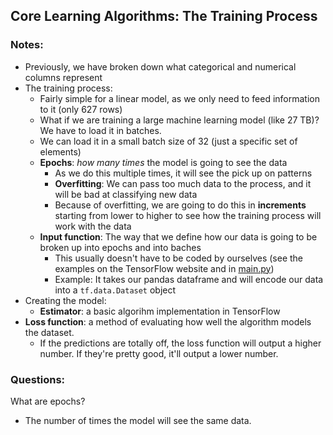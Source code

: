 ## Core Learning Algorithms: The Training Process

### Notes:

- Previously, we have broken down what categorical and numerical columns represent
- The training process:
  - Fairly simple for a linear model, as we only need to feed information to it (only 627 rows)
  - What if we are training a large machine learning model (like 27 TB)? We have to load it in batches.
  - We can load it in a small batch size of 32 (just a specific set of elements)
  - <b>Epochs</b>: <em>how many times</em> the model is going to see the data
    - As we do this multiple times, it will see the pick up on patterns
    - <b>Overfitting</b>: We can pass too much data to the process, and it will be bad at classifying new data
    - Because of overfitting, we are going to do this in <b>increments</b> starting from lower to higher to see how the training process will work with the data
  - <b>Input function</b>: The way that we define how our data is going to be broken up into epochs and into baches
    - This usually doesn't have to be coded by ourselves (see the examples on the TensorFlow website and in [main.py](main.py))
    - Example: It takes our pandas dataframe and will encode our data into a `tf.data.Dataset` object
- Creating the model:
  - <b>Estimator</b>: a basic algorihm implementation in TensorFlow
- <b>Loss function</b>: a method of evaluating how well the algorithm models the dataset.
  - If the predictions are totally off, the loss function will output a higher number. If they're pretty good, it'll output a lower number.

### Questions:

What are epochs?

- The number of times the model will see the same data.
